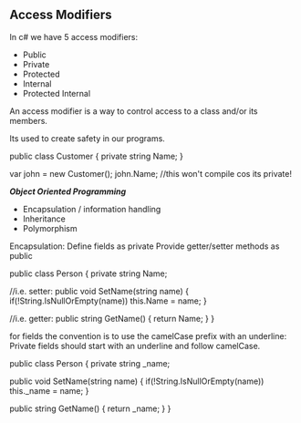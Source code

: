 ## Access Modifiers
In c# we have 5 access modifiers: 
- Public
- Private
- Protected
- Internal
- Protected Internal

An access modifier is a way to control access to a class and/or its members.

Its used to create safety in our programs.

public class Customer
{
  private string Name;
}

var john = new Customer();
john.Name; //this won't compile cos its private!

***Object Oriented Programming***
- Encapsulation / information handling
- Inheritance
- Polymorphism 

Encapsulation:
Define fields as private
Provide getter/setter methods as public

public class Person
{
  private string Name;

//i.e. setter:
  public void SetName(string name)
  {
    if(!String.IsNullOrEmpty(name))
      this.Name = name;
  }

//i.e. getter:
  public string GetName()
  {
    return Name;
  }
}

for fields the convention is to use the camelCase prefix with an underline: 
Private fields should start with an underline and follow camelCase.

public class Person
{
  private string _name;

  public void SetName(string name)
  {
    if(!String.IsNullOrEmpty(name))
      this._name = name;
  }

  public string GetName()
  {
    return _name;
  }
}